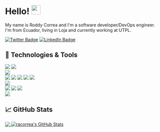 <!-- More info, tips and tricks for making GitHub Profile README can be found in my article at https://towardsdatascience.com/build-a-stunning-readme-for-your-github-profile-9b80434fe5d7 -->


# Hello! <img src="https://raw.githubusercontent.com/MartinHeinz/MartinHeinz/master/wave.gif" width="30px">

My name is Roddy Correa and I'm a software developer/DevOps engineer. I'm from Ecuador, living in Loja and currently working at UTPL.

[![Twitter Badge](https://img.shields.io/badge/Twitter-Profile-informational?style=flat&logo=twitter&logoColor=white&color=1CA2F1)](https://twitter.com/racorrea13)
[![LinkedIn Badge](https://img.shields.io/badge/LinkedIn-Profile-informational?style=flat&logo=linkedin&logoColor=white&color=0D76A8)](https://www.linkedin.com/in/roddy-andr%C3%A9s-correa-tenesaca-a5808b6a/)

## 🔧 Technologies & Tools
![](https://img.shields.io/badge/OS-Linux-informational?style=flat&logo=linux&logoColor=white&color=ACEDFF)
![](https://img.shields.io/badge/OS-Windows-informational?style=flat&logo=windows&logoColor=white&color=ACEDFF)<br>
![](https://img.shields.io/badge/Editor-VisualStudioCode-informational?style=flat&logo=intellij-idea&logoColor=white&color=ACEDFF)<br>
![](https://img.shields.io/badge/Code-Python-informational?style=flat&logo=python&logoColor=white&color=ACEDFF)
![](https://img.shields.io/badge/Code-JavaScript-informational?style=flat&logo=javascript&logoColor=white&color=ACEDFF)
![](https://img.shields.io/badge/Code-PHP-informational?style=flat&logo=php&logoColor=white&color=ACEDFF)
![](https://img.shields.io/badge/Code-JAVA-informational?style=flat&logo=java&logoColor=white&color=ACEDFF)
![](https://img.shields.io/badge/Code-YML-informational?style=flat&logo=yml&logoColor=white&color=ACEDFF)<br>
![](https://img.shields.io/badge/Shell-Bash-informational?style=flat&logo=gnu-bash&logoColor=white&color=ACEDFF)<br>
![](https://img.shields.io/badge/Tools-PostgreSQL-informational?style=flat&logo=postgresql&logoColor=white&color=ACEDFF)
![](https://img.shields.io/badge/Tools-MySQL-informational?style=flat&logo=mysql&logoColor=white&color=ACEDFF)
![](https://img.shields.io/badge/Tools-Docker-informational?style=flat&logo=docker&logoColor=white&color=ACEDFF)<br>
![](https://img.shields.io/badge/Cloud-AWS-informational?style=flat&logo=aws&logoColor=white&color=ACEDFF)

## &#x1f4c8; GitHub Stats

<a href="https://github.com/racorrea/racorrea">
  <img align="center" src="https://github-readme-stats.vercel.app/api/top-langs/?username=racorrea&hide=html,css&title_color=ffffff&text_color=c9cacc&icon_color=2bbc8a&bg_color=1d1f21&langs_count=3" />
</a>
<a href="https://github.com/racorrea/racorrea">
  <img align="center" src="https://github-readme-stats.vercel.app/api?username=racorrea&show_icons=true&line_height=27&count_private=true&title_color=ffffff&text_color=c9cacc&icon_color=2bbc8a&bg_color=1d1f21" alt="racorrea's GitHub Stats" />
</a>

 


<!-- links to your social media accounts -->

[1]: https://twitter.com/racorrea13
[2]: https://github.com/racorrea
[3]: https://www.linkedin.com/in/roddy-andr%C3%A9s-correa-tenesaca-a5808b6a/


<!-- Resources -->
<!-- Icons: https://simpleicons.org/ -->
<!-- GitHub Stats: https://github.com/anuraghazra/github-readme-stats -->
<!-- Emojis: https://emojipedia.org/emoji/ -->
<!-- HTML Emojis: https://www.fileformat.info/index.htm -->
<!-- Shields: https://shields.io/ -->
<!-- Awesome GitHub Profile README: https://github.com/abhisheknaiidu/awesome-github-profile-readme -->
